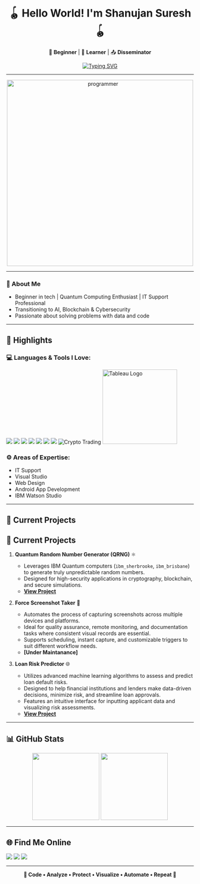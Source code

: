 <h1 align="center">🪀 Hello World! I'm Shanujan Suresh 🪀</h1>

<p align="center">
  🐾 <strong>Beginner</strong> | 📖 <strong>Learner</strong> | 📤 <strong>Disseminator</strong>
</p>

<p align="center">
  <a href="https://github.com/shanujans">
    <img src="https://readme-typing-svg.demolab.com?font=Fira+Code&weight=600&pause=1000&center=true&vCenter=true&width=435&lines=Always+learning+and+building...;Exploring+data+%26+tech;Let's+build+something+awesome!" alt="Typing SVG" />
  </a>
</p>

<hr>

<p align="center">
  <img src="https://cdn.dribbble.com/users/1162077/screenshots/3848914/programmer.gif" width="500px" alt="programmer" />
</p>


---

<p>
  
### 🌱 About Me
+ Beginner in tech | Quantum Computing Enthusiast | IT Support Professional 
+ Transitioning to AI, Blockchain & Cybersecurity
+ Passionate about solving problems with data and code
</p>

---


## 🔦 Highlights

### 💻 Languages & Tools I Love:

<p>
  <img src="https://img.icons8.com/color/48/python--v1.png"/>
  <img src="https://img.icons8.com/color/48/html-5--v1.png"/>
  <img src="https://img.icons8.com/color/48/css3.png"/>
  <img src="https://img.icons8.com/fluency/48/jupyter.png"/>
  <img src="https://img.icons8.com/color/48/kotlin.png"/>
  <img src="https://img.icons8.com/external-flat-juicy-fish/48/external-sql-coding-and-development-flat-flat-juicy-fish.png"/>
  <img src="https://img.icons8.com/color/48/adobe-photoshop--v1.png"/>
  <img src="https://img.icons8.com/color/48/cryptocurrency.png" alt="Crypto Trading"/>
   <img src="https://upload.wikimedia.org/wikipedia/commons/4/4b/Tableau_Logo.png" width="200" alt="Tableau Logo">

</p>


### ⚙️ Areas of Expertise:
- IT Support
- Visual Studio
- Web Design  
- Android App Development
- IBM Watson Studio  

---

## 🚀 Current Projects

## 🚀 Current Projects

1.  **Quantum Random Number Generator (QRNG)** ⚛️  
    *   Leverages IBM Quantum computers (`ibm_sherbrooke`, `ibm_brisbane`) to generate truly unpredictable random numbers.
    *   Designed for high-security applications in cryptography, blockchain, and secure simulations.
    *   **[View Project](https://github.com/shanujans/Quantum-Random-Number-Generator)**

2.  **Force Screenshot Taker** 🤖  
    *   Automates the process of capturing screenshots across multiple devices and platforms.
    *   Ideal for quality assurance, remote monitoring, and documentation tasks where consistent visual records are essential.
    *   Supports scheduling, instant capture, and customizable triggers to suit different workflow needs.
    *   **[Under Maintanance]**

3.  **Loan Risk Predictor** 🌐  
    *   Utilizes advanced machine learning algorithms to assess and predict loan default risks.
    *   Designed to help financial institutions and lenders make data-driven decisions, minimize risk, and streamline loan approvals.
    *   Features an intuitive interface for inputting applicant data and visualizing risk assessments.
    *   **[View Project](https://github.com/shanujans/AutoAI-Loan-Risk-Predictor)**

---

## 📊 GitHub Stats

<p align="center">
  <img src="https://github-readme-stats.vercel.app/api?username=shanujans&show_icons=true&theme=github_dark" height="180px"/>
  <img src="https://github-readme-stats.vercel.app/api/top-langs/?username=shanujans&layout=compact&theme=github_dark" height="180px"/>
</p>


---

## 🌐 Find Me Online

<p align="left">
  <a href="www.linkedin.com/in/shanujansuresh" target="_blank"><img src="https://img.icons8.com/color/48/linkedin.png" /></a>
  <a href="https://www.instagram.com/shanujan_29/" target="_blank"><img src="https://img.icons8.com/color/48/instagram-new--v1.png" /></a>
  <a href="https://t.me/@shanujan" target="_blank"><img src="https://img.icons8.com/color/48/telegram-app--v1.png" /></a>
</a>
</p>

---

<p align="center">
  <strong>🔧 Code • Analyze • Protect • Visualize • Automate • Repeat 🔧 </strong>
</p>
